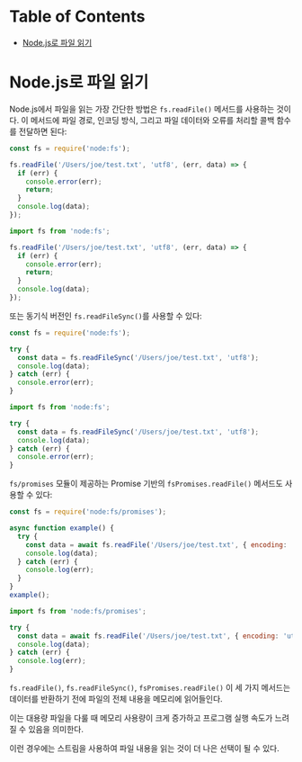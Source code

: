 # Table of Contents

- [Node.js로 파일 읽기](#nodejs로-파일-읽기)

# Node.js로 파일 읽기

Node.js에서 파일을 읽는 가장 간단한 방법은 `fs.readFile()` 메서드를 사용하는 것이다. 이 메서드에 파일 경로, 인코딩 방식, 그리고 파일 데이터와 오류를 처리할 콜백 함수를 전달하면 된다:

```js
const fs = require('node:fs');

fs.readFile('/Users/joe/test.txt', 'utf8', (err, data) => {
  if (err) {
    console.error(err);
    return;
  }
  console.log(data);
});
```

```js
import fs from 'node:fs';

fs.readFile('/Users/joe/test.txt', 'utf8', (err, data) => {
  if (err) {
    console.error(err);
    return;
  }
  console.log(data);
});
```

또는 동기식 버전인 `fs.readFileSync()`를 사용할 수 있다:

```js
const fs = require('node:fs');

try {
  const data = fs.readFileSync('/Users/joe/test.txt', 'utf8');
  console.log(data);
} catch (err) {
  console.error(err);
}
```

```js
import fs from 'node:fs';

try {
  const data = fs.readFileSync('/Users/joe/test.txt', 'utf8');
  console.log(data);
} catch (err) {
  console.error(err);
}
```

`fs/promises` 모듈이 제공하는 Promise 기반의 `fsPromises.readFile()` 메서드도 사용할 수 있다:

```js
const fs = require('node:fs/promises');

async function example() {
  try {
    const data = await fs.readFile('/Users/joe/test.txt', { encoding: 'utf8' });
    console.log(data);
  } catch (err) {
    console.log(err);
  }
}
example();
```

```js
import fs from 'node:fs/promises';

try {
  const data = await fs.readFile('/Users/joe/test.txt', { encoding: 'utf8' });
  console.log(data);
} catch (err) {
  console.log(err);
}
```

`fs.readFile()`, `fs.readFileSync()`, `fsPromises.readFile()` 이 세 가지 메서드는 데이터를 반환하기 전에 파일의 전체 내용을 메모리에 읽어들인다.

이는 대용량 파일을 다룰 때 메모리 사용량이 크게 증가하고 프로그램 실행 속도가 느려질 수 있음을 의미한다.

이런 경우에는 스트림을 사용하여 파일 내용을 읽는 것이 더 나은 선택이 될 수 있다.